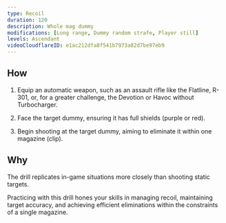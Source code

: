 ```yaml
---
type: Recoil
duration: 120
description: Whole mag dummy
modifications: [Long range, Dummy random strafe, Player still]
levels: Ascendant
videoCloudflareID: e1ac212dfa8f541b7973a82d7be97eb9
---
```


## How

1. Equip an automatic weapon, such as an assault rifle like the Flatline, R-301, or, for a greater challenge, the Devotion or Havoc without Turbocharger.

2. Face the target dummy, ensuring it has full shields (purple or red).

3. Begin shooting at the target dummy, aiming to eliminate it within one magazine (clip).

## Why

The drill replicates in-game situations more closely than shooting static targets.

Practicing with this drill hones your skills in managing recoil, maintaining target accuracy, and achieving efficient eliminations within the constraints of a single magazine.
